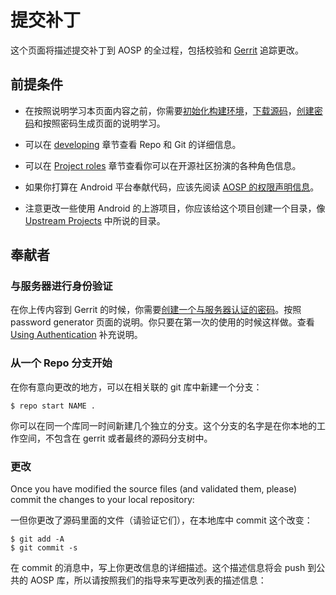 # 提交补丁

这个页面将描述提交补丁到 AOSP 的全过程，包括校验和 [Gerrit](https://android-review.googlesource.com/) 追踪更改。

## 前提条件

- 在按照说明学习本页面内容之前，你需要[初始化构建环境](https://source.android.com/source/initializing.html)，[下载源码](https://source.android.com/source/downloading.html)，[创建密码](https://android.googlesource.com/new-password)和按照密码生成页面的说明学习。

- 可以在 [developing](https://source.android.com/source/developing.html) 章节查看 Repo 和 Git 的详细信息。
- 可以在 [Project roles](https://source.android.com/source/roles.html) 章节查看你可以在开源社区扮演的各种角色信息。
- 如果你打算在 Android 平台奉献代码，应该先阅读 [AOSP 的权限声明信息](https://source.android.com/source/licenses.html)。
- 注意更改一些使用 Android 的上游项目，你应该给这个项目创建一个目录，像 [Upstream Projects](https://source.android.com/source/submit-patches.html#upstream-projects) 中所说的目录。

## 奉献者

### 与服务器进行身份验证

在你上传内容到 Gerrit 的时候，你需要[创建一个与服务器认证的密码](https://android.googlesource.com/new-password)。按照 password generator 页面的说明。你只要在第一次的使用的时候这样做。查看 [Using Authentication](https://source.android.com/source/downloading.html#using-authentication) 补充说明。

### 从一个 Repo 分支开始

在你有意向更改的地方，可以在相关联的 git 库中新建一个分支：

```
$ repo start NAME .
```

你可以在同一个库同一时间新建几个独立的分支。这个分支的名字是在你本地的工作空间，不包含在 gerrit 或者最终的源码分支树中。

### 更改

Once you have modified the source files (and validated them, please) commit the changes to your local repository:

一但你更改了源码里面的文件（请验证它们），在本地库中 commit 这个改变：

```
$ git add -A
$ git commit -s
``` 

在 commit 的消息中，写上你更改信息的详细描述。这个描述信息将会 push 到公共的 AOSP 库，所以请按照我们的指导来写更改列表的描述信息：



